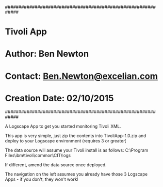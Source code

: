 #############################################################
# Tivoli App 
# Author: Ben Newton
# Contact: Ben.Newton@excelian.com
# Creation Date: 02/10/2015
#############################################################

A Logscape App to get you started monitoring Tivoli XML.

This app is very simple, just zip the contents into TivoliApp-1.0.zip and deploy to your Logscape environment (requires 3 or greater)

The data source will assume your Tivoli install is as follows:
C:\Program Files\ibm\tivoli\common\CIT\logs

If different, amend the data source once deployed. 

The navigation on the left assumes you already have those 3 Logscape Apps - if you don't, they won't work! 
